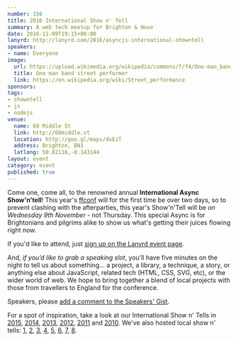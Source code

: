 ```yaml
---
number: 156
title: 2016 International Show n' Tell
summary: A web tech meetup for Brighton & Hove
date: 2016-11-09T19:15+00:00
lanyrd: http://lanyrd.com/2016/asyncjs-international-showntell
speakers:
- name: Everyone
image:
  url: https://upload.wikimedia.org/wikipedia/commons/f/f4/One-man_band_street_performer_-_5.jpg
  title: One man band street performer
  link: https://en.wikipedia.org/wiki/Street_performance
sponsors:
tags:
- showntell
- js
- nodejs
venue:
  name: 68 Middle St
  link: http://68middle.st
  location: http://goo.gl/maps/dxEiT
  address: Brighton, BN1
  latlong: 50.82116,-0.143144
layout: event
category: event
published: true
---
```


Come one, come all, to the renowned annual **International Async Show'n'tell**! This year's [ffconf][ff] will for the first time be over two days, so to prevent clashing with the afterparties, this year's Show'n'Tell will be *on Wednesday 9th November* - not Thursday. This special Async is for Brightonians and pilgrims alike to show us what's getting their juices flowing right now.

If you'd like to attend, just [sign up on the Lanyrd event page][event-lanyrd].

And, _if you’d like to grab a speaking slot_, you’ll have five minutes on the night to tell us about something… a project, a library, a technique, a story, or anything else about JavaScript, related tech (HTML, CSS, SVG, etc), or the wider world of web. We hope to bring together a blend of local projects with those from travellers to England for the conference.

Speakers, please <a data-gist href="https://gist.github.com/larister/2ffbbaa42e09a22b491bf7028ec47b02">add a comment to the Speakers' Gist</a>.

For a spot of inspiration, take a look at our International Show n' Tells in [2015][showntell-2015], [2014][showntell-2014], [2013][showntell-2013], [2012][showntell-2012], [2011][showntell-2011] and [2010][showntell-2010]. We've also hosted local show n' tells: [1][spring-2016], [2][spring-2015], [3][birthday-4], [4][birthday-3], [5][birthday-2], [6][birthday-1], [7][showntell-2], [8][showntell-1].

[ff]: http://2016.ffconf.org/
[event-lanyrd]: http://lanyrd.com/2016/asyncjs-international-showntell

[async]: http://asyncjs.com
[showntell-1]: http://asyncjs.com/showntell/
[showntell-2]: http://asyncjs.com/showntell2/
[spring-2015]: http://asyncjs.com/showntell-spring-2015/
[spring-2016]: http://asyncjs.com/showntell-spring-2016/
[birthday-1]: http://asyncjs.com/birthday/
[birthday-2]: http://asyncjs.com/birthday2/
[birthday-3]: http://asyncjs.com/birthday3/
[birthday-4]: http://asyncjs.com/birthday4/
[birthday-5]: http://asyncjs.com/birthday5/
[showntell-2010]: http://asyncjs.com/showntell3/
[showntell-2011]: http://asyncjs.com/international2011/
[showntell-2012]: http://asyncjs.com/showntell-2012/
[showntell-2013]: http://asyncjs.com/showntell-2013/
[showntell-2014]: http://asyncjs.com/showntell-2014/
[showntell-2015]: https://asyncjs.com/showntell-2015/
